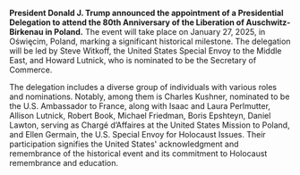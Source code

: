 **President Donald J. Trump announced the appointment of a Presidential Delegation to attend the 80th Anniversary of the Liberation of Auschwitz-Birkenau in Poland.** The event will take place on January 27, 2025, in Oświęcim, Poland, marking a significant historical milestone. The delegation will be led by Steve Witkoff, the United States Special Envoy to the Middle East, and Howard Lutnick, who is nominated to be the Secretary of Commerce.

The delegation includes a diverse group of individuals with various roles and nominations. Notably, among them is Charles Kushner, nominated to be the U.S. Ambassador to France, along with Isaac and Laura Perlmutter, Allison Lutnick, Robert Book, Michael Friedman, Boris Epshteyn, Daniel Lawton, serving as Chargé d’Affaires at the United States Mission to Poland, and Ellen Germain, the U.S. Special Envoy for Holocaust Issues. Their participation signifies the United States' acknowledgment and remembrance of the historical event and its commitment to Holocaust remembrance and education.